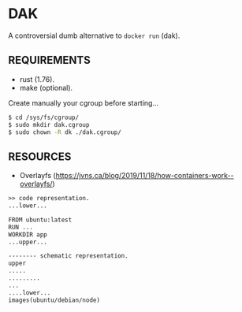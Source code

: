 # DAK

A controversial dumb alternative to `docker run` (dak).

## REQUIREMENTS

- rust (1.76).
- make (optional).

Create manually your cgroup before starting...

```bash
$ cd /sys/fs/cgroup/
$ sudo mkdir dak.cgroup
$ sudo chown -R dk ./dak.cgroup/
````

## RESOURCES

- Overlayfs (https://jvns.ca/blog/2019/11/18/how-containers-work--overlayfs/)
```txt
>> code representation.
...lower...

FROM ubuntu:latest
RUN ...
WORKDIR app
...upper...

-------- schematic representation.
upper
.....
.........
...
....lower...
images(ubuntu/debian/node)
```
